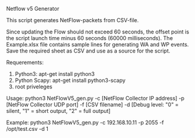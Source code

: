 Netflow v5 Generator

This script generates NetFlow-packets from CSV-file.

Since updating the Flow should not exceed 60 seconds, the offset point is the script launch time minus 60 seconds (60000 milliseconds).
The Example.xlsx file contains sample lines for generating WA and WP events. Save the required sheet as CSV and use as a source for the script.

Requerements:
1. Python3:
   apt-get install python3
2. Python Scapy:
   apt-get install python3-scapy
3. root priveleges

Usage:
python3 NetFlowV5_gen.py -c [NetFlow Collector IP address]
                         -p [NetFlow Collector UDP port]
                         -f [CSV filename]
                         -d [Debug level: "0" = silent, "1" = short output, "2" = full output]

Example:
python3 NetFlowV5_gen.py -c 192.168.10.11 -p 2055 -f /opt/test.csv -d 1

